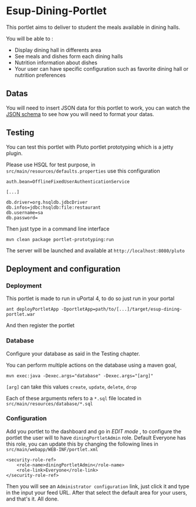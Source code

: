 # Esup-Dining-Portlet

This portlet aims to deliver to student the meals available in dining halls.

You will be able to :
+ Display dining hall in differents area
+ See meals and dishes form each dining halls
+ Nutrition information about dishes
+ Your user can have specific configuration such as favorite dining hall or nutrition preferences

## Datas

You will need to insert JSON data for this portlet to work, you can watch the [JSON schema](https://github.com/gsouquet/esup-dining-portlet/blob/master/src/main/resources/schema/portlet-schema.json) to see how you will need to format your datas.

## Testing

You can test this portlet with Pluto portlet prototyping which is a jetty plugin.

Please use HSQL for test purpose, in `src/main/resources/defaults.properties` use this configuration

```
auth.bean=OfflineFixedUserAuthenticationService

[...]

db.driver=org.hsqldb.jdbcDriver
db.infos=jdbc:hsqldb:file:restaurant
db.username=sa
db.password=
```

Then just type in a command line interface 

```
mvn clean package portlet-prototyping:run
```

The server will be launched and available at `http://localhost:8080/pluto`

## Deployment and configuration

### Deployment

This portlet is made to run in uPortal 4, to do so just run in your portal

```
ant deployPortletApp -DportletApp=path/to/[...]/target/esup-dining-portlet.war
```

And then register the portlet

### Database

Configure your database as said in the Testing chapter. 

You can perform multiple actions on the database using a maven goal,

```
mvn exec:java -Dexec.args="database" -Dexec.args="[arg]"
```

`[arg]` can take this values `create`, `update`, `delete`, `drop`

Each of these arguments refers to a `*.sql` file located in `src/main/resources/database/*.sql`

### Configuration

Add you portlet to the dashboard and go in *EDIT mode* , to configure the portlet the user will to have `diningPortletAdmin` role. Default Everyone has this role, you can update this by changing the following lines in `src/main/webapp/WEB-INF/portlet.xml`

```
<security-role-ref>
    <role-name>diningPortletAdmin</role-name>
    <role-link>Everyone</role-link>
</security-role-ref>
```

Then you will see an `Administrator configuration` link, just click it and type in the input your feed URL.
After that select the default area for your users, and that's it. All done.